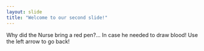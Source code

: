```yaml
---
layout: slide
title: "Welcome to our second slide!"
---
```

Why did the Nurse bring a red pen?... In case he needed to draw blood!
Use the left arrow to go back!
